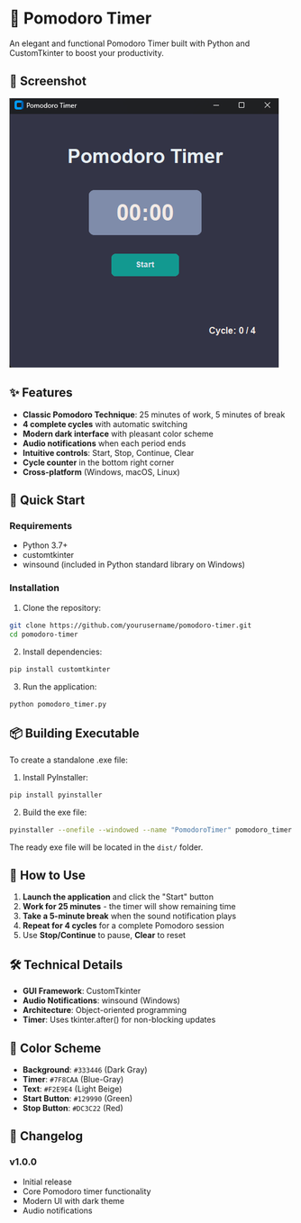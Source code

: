 # 🍅 Pomodoro Timer

An elegant and functional Pomodoro Timer built with Python and CustomTkinter to boost your productivity.

## 📸 Screenshot

![Pomodoro Timer](timer.png)

## ✨ Features

- **Classic Pomodoro Technique**: 25 minutes of work, 5 minutes of break
- **4 complete cycles** with automatic switching
- **Modern dark interface** with pleasant color scheme
- **Audio notifications** when each period ends
- **Intuitive controls**: Start, Stop, Continue, Clear
- **Cycle counter** in the bottom right corner
- **Cross-platform** (Windows, macOS, Linux)

## 🚀 Quick Start

### Requirements

- Python 3.7+
- customtkinter
- winsound (included in Python standard library on Windows)

### Installation

1. Clone the repository:
```bash
git clone https://github.com/yourusername/pomodoro-timer.git
cd pomodoro-timer
```

2. Install dependencies:
```bash
pip install customtkinter
```

3. Run the application:
```bash
python pomodoro_timer.py
```

## 📦 Building Executable

To create a standalone .exe file:

1. Install PyInstaller:
```bash
pip install pyinstaller
```

2. Build the exe file:
```bash
pyinstaller --onefile --windowed --name "PomodoroTimer" pomodoro_timer.py
```

The ready exe file will be located in the `dist/` folder.

## 🎯 How to Use

1. **Launch the application** and click the "Start" button
2. **Work for 25 minutes** - the timer will show remaining time
3. **Take a 5-minute break** when the sound notification plays
4. **Repeat for 4 cycles** for a complete Pomodoro session
5. Use **Stop/Continue** to pause, **Clear** to reset

## 🛠 Technical Details

- **GUI Framework**: CustomTkinter
- **Audio Notifications**: winsound (Windows)
- **Architecture**: Object-oriented programming
- **Timer**: Uses tkinter.after() for non-blocking updates

## 🎨 Color Scheme

- **Background**: `#333446` (Dark Gray)
- **Timer**: `#7F8CAA` (Blue-Gray)
- **Text**: `#F2E9E4` (Light Beige)
- **Start Button**: `#129990` (Green)
- **Stop Button**: `#DC3C22` (Red)


## 📝 Changelog

### v1.0.0
- Initial release
- Core Pomodoro timer functionality
- Modern UI with dark theme
- Audio notifications